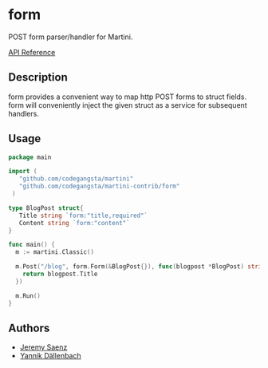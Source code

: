 # form
POST form parser/handler for Martini.

[API Reference](http://godoc.org/github.com/codegangsta/martini-contrib/form)

## Description
form provides a convenient way to map http POST forms to struct fields. form will conveniently inject the given struct as a service for subsequent handlers.

## Usage

~~~ go
package main

import (
   "github.com/codegangsta/martini"
   "github.com/codegangsta/martini-contrib/form"
 )

type BlogPost struct{
   Title string `form:"title,required"`
   Content string `form:"content"`
}

func main() {
  m := martini.Classic()

  m.Post("/blog", form.Form(&BlogPost{}), func(blogpost *BlogPost) string {
    return blogpost.Title
  })

  m.Run()
}
~~~

## Authors
* [Jeremy Saenz](http://github.com/codegangsta)
* [Yannik Dällenbach](http://github.com/ioboi)
